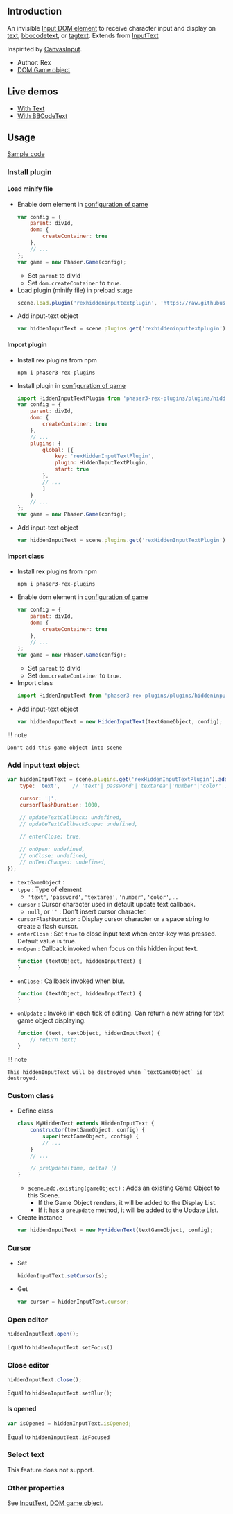 ## Introduction

An invisible [Input DOM element](https://www.w3schools.com/tags/tag_input.asp) to 
receive character input and display on [text](text.md), [bbocodetext](bbcodetext.md), or [tagtext](tagtext.md).
Extends from [InputText](inputtext.md)

Inspirited by [CanvasInput](https://goldfirestudios.com/canvasinput-html5-canvas-text-input).

- Author: Rex
- [DOM Game object](domelement.md)

## Live demos

- [With Text](https://codepen.io/rexrainbow/pen/WNXxEMV)
- [With BBCodeText](https://codepen.io/rexrainbow/pen/YzEWrzR)

## Usage

[Sample code](https://github.com/rexrainbow/phaser3-rex-notes/tree/master/examples/hiddeninputtext)

### Install plugin

#### Load minify file

- Enable dom element in [configuration of game](game.md#configuration)
    ```javascript
    var config = {
        parent: divId,
        dom: {
            createContainer: true
        },        
        // ...
    };
    var game = new Phaser.Game(config);
    ```
    - Set `parent` to divId
    - Set `dom.createContainer` to `true`.
- Load plugin (minify file) in preload stage
    ```javascript
    scene.load.plugin('rexhiddeninputtextplugin', 'https://raw.githubusercontent.com/rexrainbow/phaser3-rex-notes/master/dist/rexhiddeninputtextplugin.min.js', true);
    ```
- Add input-text object
    ```javascript
    var hiddenInputText = scene.plugins.get('rexhiddeninputtextplugin').add(textGameObject, config);
    ```

#### Import plugin

- Install rex plugins from npm
    ```
    npm i phaser3-rex-plugins
    ```
- Install plugin in [configuration of game](game.md#configuration)
    ```javascript
    import HiddenInputTextPlugin from 'phaser3-rex-plugins/plugins/hiddeninputtext-plugin.js';
    var config = {
        parent: divId,
        dom: {
            createContainer: true
        },        
        // ...
        plugins: {
            global: [{
                key: 'rexHiddenInputTextPlugin',
                plugin: HiddenInputTextPlugin,
                start: true
            },
            // ...
            ]
        }
        // ...
    };
    var game = new Phaser.Game(config);
    ```
- Add input-text object
    ```javascript
    var hiddenInputText = scene.plugins.get('rexHiddenInputTextPlugin').add(textGameObject, config);
    ```

#### Import class

- Install rex plugins from npm
    ```
    npm i phaser3-rex-plugins
    ```
- Enable dom element in [configuration of game](game.md#configuration)
    ```javascript
    var config = {
        parent: divId,
        dom: {
            createContainer: true
        },        
        // ...
    };
    var game = new Phaser.Game(config);
    ```
    - Set `parent` to divId
    - Set `dom.createContainer` to `true`.
- Import class
    ```javascript
    import HiddenInputText from 'phaser3-rex-plugins/plugins/hiddeninputtext.js';
    ```
- Add input-text object
    ```javascript    
    var hiddenInputText = new HiddenInputText(textGameObject, config);
    ```

!!! note

    Don't add this game object into scene

### Add input text object

```javascript
var hiddenInputText = scene.plugins.get('rexHiddenInputTextPlugin').add(textGameObject, {
    type: 'text',    // 'text'|'password'|'textarea'|'number'|'color'|...

    cursor: '|',
    cursorFlashDuration: 1000,

    // updateTextCallback: undefined,
    // updateTextCallbackScope: undefined,
    
    // enterClose: true,

    // onOpen: undefined,
    // onClose: undefined,
    // onTextChanged: undefined,
});
```

- `textGameObject` : 
- `type` : Type of element
    - `'text'`, `'password'`, `'textarea'`, `'number'`, `'color'`, ...
- `cursor` : Cursor character used in default update text callback.
    - `null`, or `''` : Don't insert cursor character.
- `cursorFlashDuration` : Display cursor character or a space string to create a flash cursor.
- `enterClose` : Set `true` to close input text when enter-key was pressed. Default value is true.
- `onOpen` : Callback invoked when focus on this hidden input text.
    ```javascript
    function (textObject, hiddenInputText) {
    }
    ```
- `onClose` : Callback invoked when blur.
    ```javascript
    function (textObject, hiddenInputText) {
    }
    ```
- `onUpdate` : Invoke iin each tick of editing. Can return a new string for text game object displaying.
    ```javascript
    function (text, textObject, hiddenInputText) {
        // return text;
    }
    ```

!!! note

    This hiddenInputText will be destroyed when `textGameObject` is destroyed.

### Custom class

- Define class
    ```javascript
    class MyHiddenText extends HiddenInputText {
        constructor(textGameObject, config) {
            super(textGameObject, config) {
            // ...            
        }
        // ...

        // preUpdate(time, delta) {}
    }
    ```
    - `scene.add.existing(gameObject)` : Adds an existing Game Object to this Scene.
        - If the Game Object renders, it will be added to the Display List.
        - If it has a `preUpdate` method, it will be added to the Update List.
- Create instance
    ```javascript
    var hiddenInputText = new MyHiddenText(textGameObject, config);
    ```

### Cursor

- Set
    ```javascript
    hiddenInputText.setCursor(s);
    ```
- Get
    ```javascript
    var cursor = hiddenInputText.cursor;
    ```

### Open editor

```javascript
hiddenInputText.open();
```

Equal to `hiddenInputText.setFocus()`

### Close editor

```javascript
hiddenInputText.close();
```

Equal to `hiddenInputText.setBlur()`;

#### Is opened

```javascript
var isOpened = hiddenInputText.isOpened;
```

Equal to `hiddenInputText.isFocused`

### Select text

This feature does not support.

### Other properties

See [InputText](inputtext.md), [DOM game object](domelement.md).